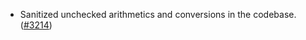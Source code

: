 - Sanitized unchecked arithmetics and conversions in the codebase.
  ([\#3214](https://github.com/anoma/namada/pull/3214))